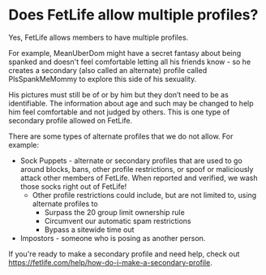 # Does FetLife allow multiple profiles?

Yes, FetLife allows members to have multiple profiles. 

For example, MeanUberDom might have a secret fantasy about being spanked and doesn't feel comfortable letting all his friends know - so he creates a secondary (also called an alternate) profile called PlsSpankMeMommy to explore this side of his sexuality. 

His pictures must still be of or by him but they don’t need to be as identifiable. The information about age and such may be changed to help him feel comfortable and not judged by others. This is one type of secondary profile allowed on FetLife.

There are some types of alternate profiles that we do not allow. For example:
- Sock Puppets - alternate or secondary profiles that are used to go around blocks, bans, other profile restrictions, or spoof or maliciously attack other members of FetLife. When reported and verified, we wash those socks right out of FetLife!
     - Other profile restrictions could include, but are not limited to, using alternate profiles to
          - Surpass the 20 group limit ownership rule
          - Circumvent our automatic spam restrictions
          - Bypass a sitewide time out
- Impostors - someone who is posing as another person. 

If you're ready to make a secondary profile and need help, check out https://fetlife.com/help/how-do-i-make-a-secondary-profile.
